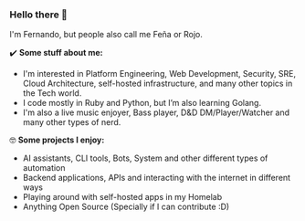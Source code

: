 ### Hello there 👋

I'm Fernando, but people also call me Feña or Rojo.

✔️ **Some stuff about me:**
- I'm interested in Platform Engineering, Web Development, Security, SRE, Cloud Architecture, self-hosted infrastructure, and many other topics in the Tech world.
- I code mostly in Ruby and Python, but I’m also learning Golang.
- I'm also a live music enjoyer, Bass player, D&D DM/Player/Watcher and many other types of nerd.

🤓 **Some projects I enjoy:**
- AI assistants, CLI tools, Bots, System and other different types of automation
- Backend applications, APIs and interacting with the internet in different ways
- Playing around with self-hosted apps in my Homelab
- Anything Open Source (Specially if I can contribute :D)
